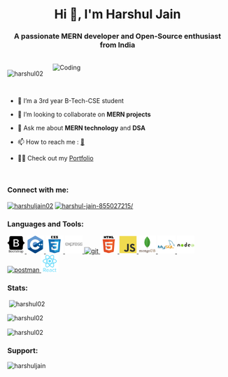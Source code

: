 <h1 align="center">Hi 👋, I'm Harshul Jain</h1>
<h3 align="center">A passionate MERN developer and Open-Source enthusiast from India</h3><br />
<img align="right" alt="Coding" width="400" src="https://raw.githubusercontent.com/TheDudeThatCode/TheDudeThatCode/master/Assets/Developer.gif" />
<p align="left"> <img src="https://komarev.com/ghpvc/?username=harshul02&label=Profile%20views&color=0e75b6&style=flat" alt="harshul02" /> </p>

<br />

- 🔭 I’m a 3rd year B-Tech-CSE student

- 👯 I’m looking to collaborate on **MERN projects**

- 💬 Ask me about **MERN technology** and **DSA**

- 📫 How to reach me : <a href="mailto:harshuljain2002@gmail.com">📧 </a>

- 👨‍💻 Check out my [Portfolio](https://harshul02.github.io/Portfolio/)

<br />
<h3 align="left">Connect with me:</h3>
<p align="left">
<a href="https://twitter.com/harshuljain02" target="blank"><img align="center" src="https://raw.githubusercontent.com/rahuldkjain/github-profile-readme-generator/master/src/images/icons/Social/twitter.svg" alt="harshuljain02" height="30" width="40" /></a>
<a href="https://linkedin.com/in/harshul-jain-855027215/" target="blank"><img align="center" src="https://raw.githubusercontent.com/rahuldkjain/github-profile-readme-generator/master/src/images/icons/Social/linked-in-alt.svg" alt="harshul-jain-855027215/" height="30" width="40" /></a>
</p>

<h3 align="left">Languages and Tools:</h3>
<p align="left"> <a href="https://getbootstrap.com" target="_blank" rel="noreferrer"> <img src="https://raw.githubusercontent.com/devicons/devicon/master/icons/bootstrap/bootstrap-plain-wordmark.svg" alt="bootstrap" width="40" height="40"/> </a> <a href="https://www.w3schools.com/cpp/" target="_blank" rel="noreferrer"> <img src="https://raw.githubusercontent.com/devicons/devicon/master/icons/cplusplus/cplusplus-original.svg" alt="cplusplus" width="40" height="40"/> </a> <a href="https://www.w3schools.com/css/" target="_blank" rel="noreferrer"> <img src="https://raw.githubusercontent.com/devicons/devicon/master/icons/css3/css3-original-wordmark.svg" alt="css3" width="40" height="40"/> </a> <a href="https://expressjs.com" target="_blank" rel="noreferrer"> <img src="https://raw.githubusercontent.com/devicons/devicon/master/icons/express/express-original-wordmark.svg" alt="express" width="40" height="40"/> </a> <a href="https://git-scm.com/" target="_blank" rel="noreferrer"> <img src="https://www.vectorlogo.zone/logos/git-scm/git-scm-icon.svg" alt="git" width="40" height="40"/> </a> <a href="https://www.w3.org/html/" target="_blank" rel="noreferrer"> <img src="https://raw.githubusercontent.com/devicons/devicon/master/icons/html5/html5-original-wordmark.svg" alt="html5" width="40" height="40"/> </a> <a href="https://developer.mozilla.org/en-US/docs/Web/JavaScript" target="_blank" rel="noreferrer"> <img src="https://raw.githubusercontent.com/devicons/devicon/master/icons/javascript/javascript-original.svg" alt="javascript" width="40" height="40"/> </a> <a href="https://www.mongodb.com/" target="_blank" rel="noreferrer"> <img src="https://raw.githubusercontent.com/devicons/devicon/master/icons/mongodb/mongodb-original-wordmark.svg" alt="mongodb" width="40" height="40"/> </a> <a href="https://www.mysql.com/" target="_blank" rel="noreferrer"> <img src="https://raw.githubusercontent.com/devicons/devicon/master/icons/mysql/mysql-original-wordmark.svg" alt="mysql" width="40" height="40"/> </a> <a href="https://nodejs.org" target="_blank" rel="noreferrer"> <img src="https://raw.githubusercontent.com/devicons/devicon/master/icons/nodejs/nodejs-original-wordmark.svg" alt="nodejs" width="40" height="40"/> </a> <a href="https://postman.com" target="_blank" rel="noreferrer"> <img src="https://www.vectorlogo.zone/logos/getpostman/getpostman-icon.svg" alt="postman" width="40" height="40"/> </a> <a href="https://reactjs.org/" target="_blank" rel="noreferrer"> <img src="https://raw.githubusercontent.com/devicons/devicon/master/icons/react/react-original-wordmark.svg" alt="react" width="40" height="40"/> </a> </p>

<h3 align="left">Stats:</h3>
<p>&nbsp;<img align="center" src="https://github-readme-stats.vercel.app/api?username=harshul02&show_icons=true&locale=en&theme=tokyonight" alt="harshul02" /></p>

<p><img align="center" src="https://github-readme-streak-stats.herokuapp.com/?user=harshul02&theme=tokyonight" alt="harshul02" /></p>
<p><img align="center" src="https://stats.quine.sh/Harshul/github?theme=dark" alt="harshul02" /></p>
<!-- [![Harshul's GitHub | Stats](https://stats.quine.sh/Harshul/github?theme=dark)](https://quine.sh?utm_source=widgets&utm_campaign=Harshul) -->
<h3 align="left">Support:</h3>
<p><a href="https://www.buymeacoffee.com/harshuljain"> <img align="left" src="https://cdn.buymeacoffee.com/buttons/v2/default-yellow.png" height="50" width="210" alt="harshuljain" /></a></p><br><br>
